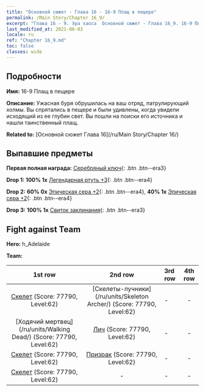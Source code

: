 ```yaml
---
title: "Основной сюжет - Глава 16 - 16-9 Плащ в пещере"
permalink: /Main Story/Chapter 16_9/
excerpt: "Глава 16 - 9. Эра хаоса  Основной сюжет - Глава 16_9. 16-9 Плащ в пещере"
last_modified_at: 2021-06-03
locale: ru
ref: "Chapter 16_9.md"
toc: false
classes: wide
---
```


## Подробности

 **Имя:** 16-9 Плащ в пещере

 **Описание:** Ужасная буря обрушилась на ваш отряд, патрулирующий холмы. Вы спрятались в пещере и были удивлены, когда увидели исходящий из ее глубин свет. Вы пошли на поиски его источника и нашли таинственный плащ.

 **Related to:** [Основной сюжет Глава 16](/ru/Main Story/Chapter 16/)

## Выпавшие предметы

 **Первая полная награда:** [Серебряный ключ](/ItemsRU/con_693/){: .btn .btn--era3}

 **Drop 1:** **100% 1x** [Легендарная ртуть +3](/ItemsRU/mat_56/){: .btn .btn--era4}

 **Drop 2:** **60% 0x** [Эпическая сера +2](/ItemsRU/mat_50/){: .btn .btn--era4}, **40% 1x** [Эпическая сера +2](/ItemsRU/mat_50/){: .btn .btn--era4}

 **Drop 3:** **100% 1x** [Свиток заклинания](/ItemsRU/con_694/){: .btn .btn--era3}


## Fight against Team
 **Hero:** h_Adelaide

 **Team:**


  | 1st row | 2nd row | 3rd row | 4th row |
  |:----:|:----:|:----|:----:|
  | [Скелет](/ru/units/Skeleton/) (Score: 77790, Level:62)  | [Скелеты-лучники](/ru/units/Skeleton Archer/) (Score: 77790, Level:62)  | - | - |
  | [Ходячий мертвец](/ru/units/Walking Dead/) (Score: 77790, Level:62)  | [Лич](/ru/units/Lich/) (Score: 77790, Level:62)  | - | - |
  | [Скелет](/ru/units/Skeleton/) (Score: 77790, Level:62)  | [Призрак](/ru/units/Wight/) (Score: 77790, Level:62)  | - | - |
  | [Скелет](/ru/units/Skeleton/) (Score: 77790, Level:62)  | - | - | - |


